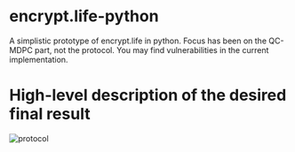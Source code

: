 # encrypt.life-python
A simplistic prototype of encrypt.life in python. Focus has been on the QC-MDPC part, not the protocol. You may find vulnerabilities in the current implementation.

# High-level description of the desired final result
![protocol](https://raw.githubusercontent.com/grocid/encrypt.life-python/master/proto.png)
